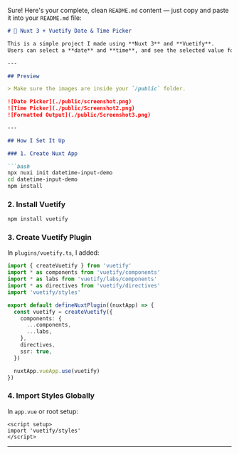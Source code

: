 Sure! Here's your complete, clean `README.md` content — just copy and paste it into your `README.md` file:

````markdown
# 📅 Nuxt 3 + Vuetify Date & Time Picker

This is a simple project I made using **Nuxt 3** and **Vuetify**.  
Users can select a **date** and **time**, and see the selected value formatted nicely below.

---

## Preview

> Make sure the images are inside your `/public` folder.

![Date Picker](./public/screenshot.png)  
![Time Picker](./public/Screenshot2.png)  
![Formatted Output](./public/Screenshot3.png)

---

## How I Set It Up

### 1. Create Nuxt App

```bash
npx nuxi init datetime-input-demo
cd datetime-input-demo
npm install
````

### 2. Install Vuetify

```bash
npm install vuetify
```

### 3. Create Vuetify Plugin

In `plugins/vuetify.ts`, I added:

```ts
import { createVuetify } from 'vuetify'
import * as components from 'vuetify/components'
import * as labs from 'vuetify/labs/components'
import * as directives from 'vuetify/directives'
import 'vuetify/styles'

export default defineNuxtPlugin((nuxtApp) => {
  const vuetify = createVuetify({
    components: {
      ...components,
      ...labs,
    },
    directives,
    ssr: true,
  })

  nuxtApp.vueApp.use(vuetify)
})
```

### 4. Import Styles Globally

In `app.vue` or root setup:

```vue
<script setup>
import 'vuetify/styles'
</script>
```

---